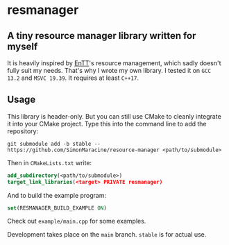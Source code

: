 # resmanager

## A tiny resource manager library written for myself

It is heavily inspired by [EnTT](https://github.com/skypjack/entt)'s resource management,
which sadly doesn't fully suit my needs. That's why I wrote my own library. I tested it on `GCC 13.2`
and `MSVC 19.39`. It requires at least `C++17`.

## Usage

This library is header-only. But you can still use CMake to cleanly integrate it into your CMake
project. Type this into the command line to add the repository:

```text
git submodule add -b stable -- https://github.com/SimonMaracine/resource-manager <path/to/submodule>
```

Then in `CMakeLists.txt` write:

```cmake
add_subdirectory(<path/to/submodule>)
target_link_libraries(<target> PRIVATE resmanager)
```

And to build the example program:

```cmake
set(RESMANAGER_BUILD_EXAMPLE ON)
```

Check out `example/main.cpp` for some examples.

Development takes place on the `main` branch. `stable` is for actual use.
